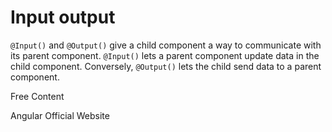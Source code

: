 # Input output

`@Input()` and `@Output()` give a child component a way to communicate with its parent component. `@Input()` lets a parent component update data in the child component. Conversely, `@Output()` lets the child send data to a parent component.

<ResourceGroupTitle>Free Content</ResourceGroupTitle>

<BadgeLink colorScheme='blue' badgeText='Official Website' href='https://angular.io/guide/inputs-outputs'>Angular Official Website</BadgeLink>
